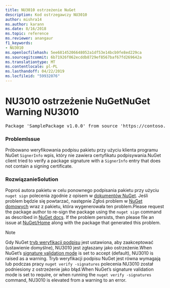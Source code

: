 ```yaml
---
title: NU3010 ostrzeżenie NuGet
description: Kod ostrzegawczy NU3010
author: mishra14
ms.author: karann
ms.date: 8/16/2018
ms.topic: reference
ms.reviewer: anangaur
f1_keywords:
- NU3010
ms.openlocfilehash: 5ee68145206648052a1df53e14bcb9fe8ed229ca
ms.sourcegitcommit: 6b71926f062ecddb8729ef8567baf67fd269642a
ms.translationtype: MT
ms.contentlocale: pl-PL
ms.lasthandoff: 04/22/2019
ms.locfileid: "59932076"
---
```

# <a name="nuget-warning-nu3010"></a><span data-ttu-id="72045-103">NU3010 ostrzeżenie NuGet</span><span class="sxs-lookup"><span data-stu-id="72045-103">NuGet Warning NU3010</span></span>

<pre>Package 'SamplePackage v1.0.0' from source 'https://contoso.com/index.json': The primary signature does not have a signing certificate.</pre>

### <a name="issue"></a><span data-ttu-id="72045-104">Problem</span><span class="sxs-lookup"><span data-stu-id="72045-104">Issue</span></span>

<span data-ttu-id="72045-105">Próbowano weryfikowania podpisu pakietu przy użyciu klienta programu NuGet `SignerInfo` wpis, który nie zawiera certyfikatu podpisywania.</span><span class="sxs-lookup"><span data-stu-id="72045-105">NuGet client tried to verify a package signature with a `SignerInfo` entry that does not contain a signing certificate.</span></span>


### <a name="solution"></a><span data-ttu-id="72045-106">Rozwiązanie</span><span class="sxs-lookup"><span data-stu-id="72045-106">Solution</span></span>

<span data-ttu-id="72045-107">Poproś autora pakietu w celu ponownego podpisania pakietu przy użyciu `nuget sign` polecenia zgodnie z opisem w [dokumentów NuGet](https://docs.microsoft.com/en-us/nuget/create-packages/sign-a-package). Jeśli problem będzie się powtarzać, następnie Zgłoś problem w [NuGet domowych](https://github.com/NuGet/Home/issues) wraz z pakietu, która wygenerowała ten problem.</span><span class="sxs-lookup"><span data-stu-id="72045-107">Please request the package author to re-sign the package using the `nuget sign` command as described in [NuGet docs](https://docs.microsoft.com/en-us/nuget/create-packages/sign-a-package). If the problem persists, then please file an issue at [NuGet/Home](https://github.com/NuGet/Home/issues) along with the package that generated this problem.</span></span>


> [!Note]
> <span data-ttu-id="72045-108">Gdy NuGet [tryb weryfikacji podpisu](https://docs.microsoft.com/en-us/nuget/consume-packages/installing-signed-packages#configure-package-signature-requirements) jest ustawiona, aby zaakceptować (ustawienie domyślne), NU3010 jest zgłaszany jako ostrzeżenie.</span><span class="sxs-lookup"><span data-stu-id="72045-108">When NuGet’s [signature validation mode](https://docs.microsoft.com/en-us/nuget/consume-packages/installing-signed-packages#configure-package-signature-requirements) is set to accept (default), NU3010 is raised as a warning.</span></span> <span data-ttu-id="72045-109">Tryb weryfikacji podpisu NuGet jest równa wymagają lub podczas pracy `nuget verify -signatures` polecenia NU3010 został podniesiony z ostrzeżenie jako błąd.</span><span class="sxs-lookup"><span data-stu-id="72045-109">When NuGet’s signature validation mode is set to require, or when running the `nuget verify -signatures` command, NU3010 is elevated from a warning to an error.</span></span> 